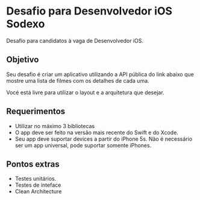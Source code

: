 # Desafio para Desenvolvedor iOS Sodexo
Desafio para candidatos à vaga de Desenvolvedor iOS.

## Objetivo
Seu desafio é criar um aplicativo utilizando a API pública do link abaixo que mostre uma lista de filmes com os detalhes de cada uma.

Vocé está livre para utilizar o layout e a arquitetura que desejar.

## Requerimentos

* Utilizar no máximo 3 bibliotecas
* O app deve ser feito na versão mais recente do Swift e do Xcode.
* Seu app deve suportar devices a partir do iPhone 5s. Não é necessário ser um app universal, pode suportar somente iPhones.

## Pontos extras

* Testes unitários.
* Testes de inteface
* Clean Architecture

